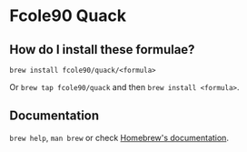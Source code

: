 # Fcole90 Quack

## How do I install these formulae?

`brew install fcole90/quack/<formula>`

Or `brew tap fcole90/quack` and then `brew install <formula>`.

## Documentation

`brew help`, `man brew` or check [Homebrew's documentation](https://docs.brew.sh).
